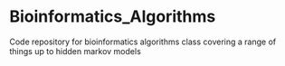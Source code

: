 # Bioinformatics_Algorithms
Code repository for bioinformatics algorithms class covering a range of things up to hidden markov models
